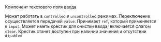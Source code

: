 Компонент текстового поля ввода

Может работать в `controlled` и `uncontrolled` режимах. Переключение осуществляется передачей `value`. Принимает `ref`, который применяется к `input`.
Может иметь крестик для очистки ввода, включается флагом `clear`. Крестик станет доступен при наличии значения и отсутствии `disabled`
